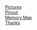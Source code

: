 [Pictures](./pictures.html)  
[Pinout](./pinout.html)  
[Memory Map](./memory_map.html)  
[Thanks](./thanks.html)  
